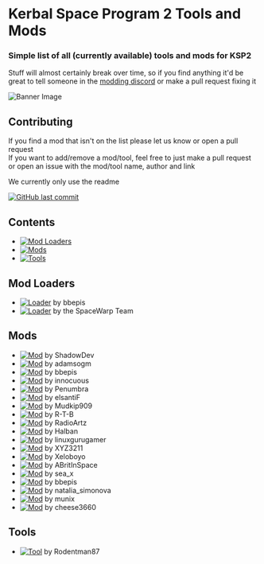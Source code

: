 # Kerbal Space Program 2 Tools and Mods
### Simple list of all (currently available) tools and mods for KSP2
Stuff will almost certainly break over time, so if you find anything it'd be great to tell someone in the [modding discord](https://discord.gg/3D7Yj9SJ8n) or make a pull request fixing it

![Banner Image](https://i.imgur.com/TURXsC7.jpg)

## Contributing
If you find a mod that isn't on the list please let us know or open a pull request <br>
If you want to add/remove a mod/tool, feel free to just make a pull request or open an issue with the mod/tool name, author and link

We currently only use the readme

[![GitHub last commit](https://img.shields.io/github/last-commit/warior456/KSP-2-tools-and-mods)](https://github.com/warior456/KSP-2-tools-and-mods/commits/main)

## Contents
- [![Mod Loaders](https://img.shields.io/badge/Mod_Loaders-red)](#mod-loaders)
- [![Mods](https://img.shields.io/badge/Mods-green)](#mods)
- [![Tools](https://img.shields.io/badge/Tools-blue)](#tools)

## Mod Loaders
- [![Loader](https://img.shields.io/badge/Loader-BepInEx-red)](https://spacedock.info/mod/3255/BepInEx%20for%20KSP%202) by bbepis
- [![Loader](https://img.shields.io/badge/Loader-SpaceWarp-red)](https://github.com/X606/SpaceWarp) by the SpaceWarp Team

## Mods

- [![Mod](https://img.shields.io/badge/Mod-Cheat_Menu-green)](https://spacedock.info/mod/3266/Cheats%20Menu) by ShadowDev
- [![Mod](https://img.shields.io/badge/Mod-Custom_Flags-green)](https://spacedock.info/mod/3262/Custom%20Flags) by adamsogm
- [![Mod](https://img.shields.io/badge/Mod-CustomFlagLoader-green)](https://forum.kerbalspaceprogram.com/index.php?/topic/212988-customflagloader-load-custom-flags/) by bbepis
- [![Mod](https://img.shields.io/badge/Mod-FPS_Limiter-green)](https://spacedock.info/mod/3259/FPS%20Limiter) by innocuous
- [![Mod](https://img.shields.io/badge/Mod-Kerbal_Joint_Re--Reinforcement-green)](https://github.com/penumbra779/Kerbal-Joint-Re-Reinforcement) by Penumbra
- [![Mod](https://img.shields.io/badge/Mod-Kerbal_Optimization_Program_(KOPMod)-green)](https://github.com/elsantiF/KOPMod/releases/tag/0.1) by elsantiF
- [![Mod](https://img.shields.io/badge/Mod-KSP2--IVA-green)](https://github.com/Mudkip909/KSP2-IVA) by Mudkip909
- [![Mod](https://img.shields.io/badge/Mod-KSP_Simple_Steam_Launch-green)](https://github.com/R-T-B/KSSL) by R-T-B
- [![Mod](https://img.shields.io/badge/Mod-LagRemover-green)](https://spacedock.info/mod/3256/LagRemover) by RadioArtz
- [![Mod](https://img.shields.io/badge/Mod-Lazy_Orbit-green)](https://spacedock.info/mod/3258/Lazy%20Orbit) by Halban
- [![Mod](https://img.shields.io/badge/Mod-Less_Wobbly-green)](https://spacedock.info/mod/3267/Less%20Wobbly) by linuxgurugamer
- [![Mod](https://img.shields.io/badge/Mod-Maneuver_Node_Controller-green)](https://spacedock.info/mod/3270/Maneuver%20Node%20Controller) by XYZ3211
- [![Mod](https://img.shields.io/badge/Mod-NotEnoughShips-green)](https://github.com/Xeloboyo/NotEnoughShips) by Xeloboyo
- [![Mod](https://img.shields.io/badge/Mod-Rendezvous_Cheat-green)](https://github.com/ABritInSpace/RendezvousCheat-KSP2) by ABritInSpace
- [![Mod](https://img.shields.io/badge/Mod-Small_Debug_Window-green)](https://spacedock.info/mod/3263/Small%20Debug%20Window) by sea_x
- [![Mod](https://img.shields.io/badge/Mod-SpaceWarp_loader_for_BepInEx-green)](https://spacedock.info/mod/3265/SpaceWarp%20loader%20for%20BepInEx) by bbepis
- [![Mod](https://img.shields.io/badge/Mod-StageInfo-green)](https://spacedock.info/mod/3272/Stage%20Info) by natalia_simonova
- [![Mod](https://img.shields.io/badge/Mod-Sticky_Orbit_Markers-green)](https://spacedock.info/mod/3264/Sticky%20Orbit%20Markers) by munix
- [![Mod](https://img.shields.io/badge/Mod-Unity_Explorer_for_Space_Warp-green)](https://spacedock.info/mod/3268/Unity%20Explorer%20for%20Space%20Warp) by cheese3660

## Tools
- [![Tool](https://img.shields.io/badge/Tool-KSP2_Save_Viewer-blue)](https://ksp-2-save-viewer.likesdinosaurs.com/) by Rodentman87